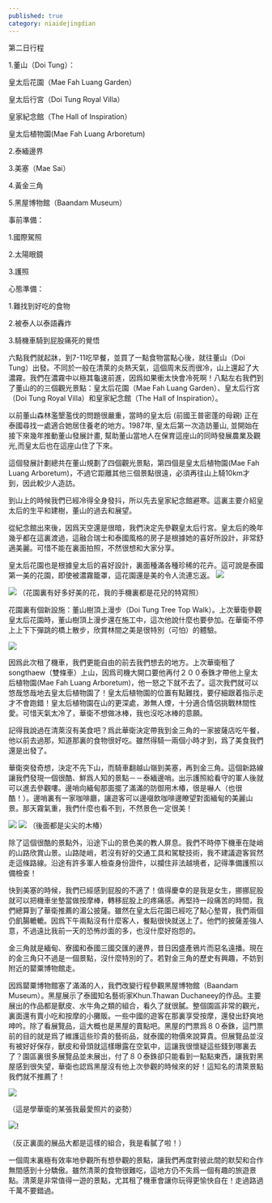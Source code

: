 ```yaml
---
published: true
category: niaidejingdian
---
```

第二日行程

1.董山（Doi Tung）：

皇太后花園（Mae Fah Luang Garden）

皇太后行宮（Doi Tung Royal Villa）

皇家紀念館（The Hall of Inspiration）

皇太后植物園(Mae Fah Luang Arboretum)

2.泰緬邊界

3.美塞（Mae Sai）

4.黃金三角

5.黑屋博物館（Baandam Museum）

 

事前準備：

1.國際駕照

2.太陽眼鏡

3.護照

 

心態準備：

1.難找到好吃的食物

2.被泰人以泰語轟炸

3.騎機車騎到屁股痛死的覺悟

 

六點我們就起牀，到7-11吃早餐，並買了一點食物當點心後，就往董山（Doi Tung）出發。不同於一般在清萊的炎熱天氣，這個周末反而很冷，山上還起了大濃霧。我們在濃霧中以極其龜速前進，因爲如果衝太快會冷死啊！八點左右我們到了董山的的三個觀光景點：皇太后花園（Mae Fah Luang Garden）、皇太后行宮（Doi Tung Royal Villa）和皇家紀念館（The Hall of Inspiration）。

 

以前董山森林濫墾濫伐的問題很嚴重，當時的皇太后 (前國王普密蓬的母親) 正在泰國尋找一處適合她居住養老的地方。1987年, 皇太后第一次造訪董山, 並開始在接下來幾年推動董山發展計畫, 幫助董山當地人在保育這座山的同時發展農業及觀光,而皇太后也在這座山住了下來。

 

這個發展計劃總共在董山規劃了四個觀光景點，第四個是皇太后植物園(Mae Fah Luang Arboretum)，不過它距離其他三個景點很遠，必須再往山上騎10km才到，因此較少人造訪。

 

到山上的時候我們已經冷得全身發抖，所以先去皇家紀念館避寒。這裏主要介紹皇太后的生平和建樹，董山的過去和展望。

 

從紀念館出來後，因爲天空還是很暗，我們決定先參觀皇太后行宮。皇太后的晚年幾乎都在這裏渡過，這融合瑞士和泰國風格的房子是根據她的喜好所設計，非常舒適美麗。可惜不能在裏面拍照，不然很想和大家分享。

 

皇太后花園也是根據皇太后的喜好設計，裏面種滿各種珍稀的花卉。這可說是泰國第一美的花園，即使被濃霧籠罩，這花園還是美的令人流連忘返。
![]({{site.baseurl}}/images/20171126_103833.jpg)

![]({{site.baseurl}}/images/20171126_104201.jpg)
（花園裏有好多好美的花，我的手機裏都是花兒的特寫照）

花園裏有個新設施：董山樹頂上漫步（Doi Tung Tree Top Walk）。上次華衛參觀皇太后花園時，董山樹頂上漫步還在施工中，這次他說什麼也要參加。在華衛不停上上下下彈跳的橋上散步，欣賞林間之美是很特別（可怕）的體驗。

![]({{site.baseurl}}/images/20171126_100000.jpg)

 

因爲此次租了機車，我們更能自由的前去我們想去的地方。上次華衛租了songthaew（雙條車）上山，因爲司機大開口要他再付２００泰銖才帶他上皇太后植物園(Mae Fah Luang Arboretum)，他一怒之下就不去了。這次我們就可以悠哉悠哉地去皇太后植物園了！皇太后植物園的位置有點難找，要仔細跟着指示走才不會跑錯！皇太后植物園在山的更深處，渺無人煙，十分適合情侶挑戰林間性愛。可惜天氣太冷了，華衛不想做冰棒，我也沒吃冰棒的意願。

 

記得我說過在清萊沒有美食吧？爲此華衛決定帶我到金三角的一家披薩店吃午餐，他以前去過那，知道那裏的食物很好吃。雖然得騎一兩個小時才到，爲了美食我們還是出發了。



華衛突發奇想，決定不先下山，而騎車翻越山嶺到美塞，再到金三角。這個新路線讓我們發現一個很酷、鮮爲人知的景點－－泰緬邊哨。出示護照給看守的軍人後就可以進去參觀嘍。邊哨向緬甸那面擺了滿滿的防御用木椿，很是嚇人（也很酷！）。邊哨裏有一家咖啡廳，讓遊客可以邊啜飲咖啡邊瞭望對面緬甸的美麗山景。那天霧氣重，我們什麼也看不到，不然景色一定很美！

![]({{site.baseurl}}/images/20171126_120326.jpg)
![]({{site.baseurl}}/images/20171126_120719.jpg)
（後面都是尖尖的木椿）

除了這個很酷的景點外，沿途下山的景色美的教人屏息。我們不時停下機車在陡峭的山路欣賞山景。山路陡峭，若沒有好的交通工具和駕駛技術，我不建議遊客貿然走這條路線。沿途有許多軍人檢查身份證件，以攔住非法越境者，記得準備護照以備檢查！

快到美塞的時候，我們已經感到屁股的不適了！值得慶幸的是我是女生，挪挪屁股就可以把機車坐墊當做按摩棒，轉移屁股上的疼痛感。再堅持一段痛苦的時間，我們總算到了華衛推薦的湄公披薩。雖然在皇太后花園已經吃了點心墊胃，我們兩個仍飢腸轆轆。因爲下午兩點沒有什麼客人，餐點很快就送上了。他們的披薩差強人意，不過遠比我前一天的恐怖炒面的多，也沒什麼好抱怨的。

 

金三角就是緬甸、寮國和泰國三國交匯的邊界，昔日因盛產鴉片而惡名遠播。現在的金三角只不過是一個景點，沒什麼特別的了。若對金三角的歷史有興趣，不妨到附近的罌粟博物館走。

 

因爲罌粟博物館塞了滿滿的人，我們改變行程參觀黑屋博物館（Baandam Museum）。黑屋展示了泰國知名藝術家Khun.Thawan Duchaneey的作品。主要展出的作品都是獸皮、水牛角之類的組合，看久了就很膩。整個園區非常的觀光，裏面還有賣小吃和按摩的小攤販。一些中國的遊客在那裏享受按摩，還發出舒爽地呻吟。除了看展覽品，這大概也是黑屋的賣點吧。黑屋的門票爲８０泰銖，這門票前的目的就是爲了維護這些珍貴的藝術品，就泰國的物價來說算貴。但展覽品並沒有被好好保存，獸皮和骨頭就這樣曝露在空氣中，這讓我很懷疑這些錢到哪裏去了？園區裏很多展覽品並未展出，付了８０泰銖卻只能看到一點點東西，讓我對黑屋感到很失望，華衛也認爲黑屋沒有他上次參觀的時候來的好！這知名的清萊景點我們就不推薦了！

![]({{site.baseurl}}/images/20171126_162939.jpg)

（這是學華衛的某張我最愛照片的姿勢）

![]({{site.baseurl}}/images/20171126_162704.jpg)!

（反正裏面的展品大都是這樣的組合，我是看膩了啦！）

一個周末裏極有效率地參觀所有想參觀的景點，讓我們再度對彼此間的默契和合作無間感到十分驕傲。雖然清萊的食物很難吃，這地方仍不失爲一個有趣的旅遊景點。清萊是非常值得一遊的景點，尤其租了機車會讓你玩得更愉快自在！走過路過千萬不要錯過。
